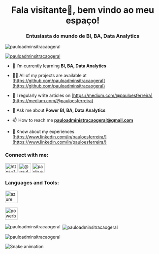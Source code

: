 <h1 align="center">Fala visitante👋, bem vindo ao meu espaço!</h1>
<h3 align="center">Entusiasta do mundo de BI, BA, Data Analytics</h3>

<p align="left"> <img src="https://komarev.com/ghpvc/?username=pauloadminsitracaogeral&label=Profile%20views&color=0e75b6&style=flat" alt="pauloadminsitracaogeral" /> </p>

<p align="left"> <a href="https://github.com/ryo-ma/github-profile-trophy"><img src="https://github-profile-trophy.vercel.app/?username=pauloadminsitracaogeral" alt="pauloadminsitracaogeral" /></a> </p>

- 🌱 I’m currently learning **BI, BA, Data Analytics**

- 👨‍💻 All of my projects are available at [https://github.com/pauloadminsitracaogeral](https://github.com/pauloadminsitracaogeral)

- 📝 I regularly write articles on [https://medium.com/@pauloesferreira](https://medium.com/@pauloesferreira)

- 💬 Ask me about **Power BI, BA, Data Analytics**

- 📫 How to reach me **pauloadministracaogeral@gmail.com**

- 📄 Know about my experiences [https://www.linkedin.com/in/pauloesferreira/](https://www.linkedin.com/in/pauloesferreira/)

<h3 align="left">Connect with me:</h3>
<p align="left">
<a href="https://linkedin.com/in/https://www.linkedin.com/in/pauloesferreira/" target="blank"><img align="center" src="https://raw.githubusercontent.com/rahuldkjain/github-profile-readme-generator/master/src/images/icons/Social/linked-in-alt.svg" alt="https://www.linkedin.com/in/pauloesferreira/" height="30" width="40" /></a>
<a href="https://medium.com/@pauloesferreira" target="blank"><img align="center" src="https://raw.githubusercontent.com/rahuldkjain/github-profile-readme-generator/master/src/images/icons/Social/medium.svg" alt="@pauloesferreira" height="30" width="40" /></a>
<a href="https://discord.gg/paulo.e.s.ferreira#7737" target="blank"><img align="center" src="https://raw.githubusercontent.com/rahuldkjain/github-profile-readme-generator/master/src/images/icons/Social/discord.svg" alt="paulo.e.s.ferreira#7737" height="30" width="40" /></a>
</p>

<h3 align="left">Languages and Tools:</h3>
<p align="left"> <a href="https://azure.microsoft.com/en-in/" target="_blank" rel="noreferrer"> <img src="https://www.vectorlogo.zone/logos/microsoft_azure/microsoft_azure-icon.svg" alt="azure" width="40" height="40"/> </a> </p>

<p align="left"> <a href="https://powerbi.microsoft.com/pt-br/" target="_blank" rel="noreferrer"> <img src="https://www.vectorlogo.zone/logos/microsoft_powerbi/microsoft_powerbi-icon.svg" alt="powerbi" width="40" height="40"/> </a> </p>


<p><img align="left" src="https://github-readme-stats.vercel.app/api/top-langs?username=pauloadminsitracaogeral&show_icons=true&locale=en&layout=compact" alt="pauloadminsitracaogeral" /></p>

<p>&nbsp;<img align="center" src="https://github-readme-stats.vercel.app/api?username=pauloadminsitracaogeral&show_icons=true&locale=en" alt="pauloadminsitracaogeral" /></p>

<p><img align="center" src="https://github-readme-streak-stats.herokuapp.com/?user=pauloadminsitracaogeral&" alt="pauloadminsitracaogeral" /></p>


![Snake animation](https://github.com/seu-usuário-aqui/seu-usuário-aqui/blob/output/github-contribution-grid-snake.svg)
